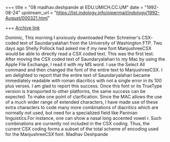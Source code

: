 +++
title = "08 madhav.deshpande at EDU.UMICH.CC.UM"
date = "1992-08-24"
upstream_url = "https://list.indology.info/pipermail/indology/1992-August/000321.html"

+++
[Archive link](https://list.indology.info/pipermail/indology/1992-August/000321.html)


Dominic,
        This morning I anxiously downloaded Peter Schreiner's CSX-
coded text of Saundaryalahari from the University of Washington FTP.
Two days ago Shelly Pollock had asked me if my new font ManjushreeCSX
would be able to directly read a CSX coded text.  This was the first
test.  After moving the CSX coded text of Saundaryalahari to my Mac by
using the Apple File Exchange, I read it with my MS word.  I use the Select All
command and then changed the font of the entire text to ManjushreeCSX.
I am delighted to report that the entire text of Saundaryalahari became
immediately readable with roman diacritics with not a single error in its
100 plus verses.  I am glad to report this success.  Once this font or
its TrueType version is transported to other platforms, the same success
can be expected.
        To make one point of clarification.  Since the MAC allows the use
of a much wider range of extended characters, I have made use of these
extra characters to code many more combinations of diacritics which are
normally not used, but need for a specialized field like Paninian
 linguistics.For instance, one can show a nasal long accented vowel r.  Such
 combinations
are currently not included in the CSX coding.  Thus, the current CSX coding
forms a subset of the total scheme of encoding used for the ManjushreeCSX
font.
        Madhav Deshpande




